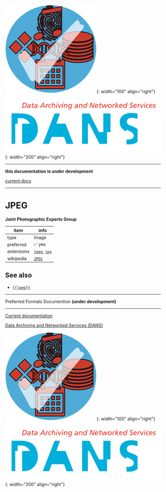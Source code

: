![img](../images/formats.png){: width="100" align="right"}
![img](../images/DANS.png){: width="200" align="right"}

---

**this documentation is under development**

[current docs]({{preferredFormats}})

---



# JPEG

**Joint Photographic Experts Group**

item | info
--- | ---
type | Image
preferred | ✅ yes
extensions | [`jpeg`](../extensions/jpeg.md), [`jpg`](../extensions/jpg.md)
wikipedia | [`JPEG`]({{wikipedia}}/JPEG)



## See also
*   [`{{jpeg}}`]({{jpeg}})




---

Preferred Formats Documention **(under development)**

---

[Current documentation]({{preferredFormats}})

[Data Archiving and Networked Services (DANS)]({{dans}})

![img](../images/formats.png){: width="100" align="right"}
![img](../images/DANS.png){: width="200" align="right"}
